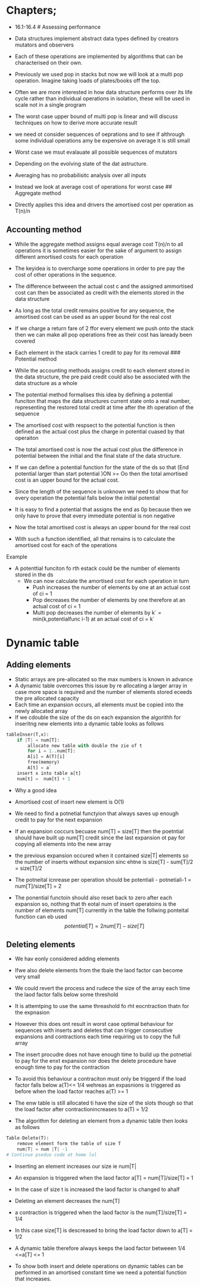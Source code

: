 # Chapters;

- 16.1-16.4 \# Assessing performance

- Data structures implement abstract data types defined by creators
  mutators and observers

- Each of these operations are implemented by algorithms that can be
  characterised on their own.

- Previously we used pop in stacks but now we will look at a multi pop
  operation. Imagine taking loads of plates/books off the top.

- Often we are more interested in how data structure performs over its
  life cycle rather than individual operations in isolation, these will
  be used in scale not in a single program

- The worst case upper bound of multi pop is linear and will discuss
  techniques on how to derive more accurate result

- we need ot consider sequences of oeprations and to see if althrough
  some individual operations amy be expensive on average it is still
  small

- Worst case we msut evalauate all possible sequences of mutators

- Depending on the evolving state of the dat astructure.

- Averaging has no probabilisitc analysis over all inputs

- Instead we look at average cost of operations for worst case \##
  Aggregate method

- Directly applies this idea and drivers the amortised cost per
  operation as T(n)/n

## Accounting method

- While the aggregate method assigns equal average cost T(n)/n to all
  operations it is sometimes easier for the sake of argument to assign
  different amortised costs for each operation

- The keyidea is to overcharge some operations in order to pre pay the
  cost of other operations in the sequence.

- The difference betweeen the actual cost c and the assigned ammortised
  cost can then be associated as credit with the elements stored in the
  data structure

- As long as the total credit remains positive for any sequence, the
  amortised cost can be used as an upper bound for the real cost

- If we charge a return fare of 2 ffor every element we push onto the
  stack then we can make all pop operations free as their cost has
  laready been covered

- Each element in the stack carries 1 credit to pay for its removal \###
  Potential method

- While the accounting methods assigns credit to each element stored in
  the data structure, the pre paid credit could also be associated with
  the data structure as a whole

- The potential method formalises this idea by defining a potential
  funciton that maps the data structures current state onto a real
  number, representing the restored total credit at time after the ith
  operation of the sequence

- The amortised cost with respsect to the potential function is then
  defined as the actual cost plus the charge in potential cuased by that
  operaiton

- The total amortised cost is now the actual cost plus the difference in
  potential between the initial and the final state of the data
  structure.

- If we can define a potential function for the state of the ds so that
  (End potential larger than start potential )ON \>= Oo then the total
  amortised cost is an upper bound for the actual cost.

- Since the length of the sequence is unknown we need to show that for
  every operation the potential falls below the initial potential

- It is easy to find a potential that assigns the end as 0p because then
  we only have to prove that every immediate potential is non negative

- Now the total amortised cost is always an upper bound for the real
  cost

- With such a function identified, all that remains is to calculate the
  amortised cost for each of the operations

Example

- A potenttial funciton fo rth estack could be the number of elements
  stored in the ds
  - We can now calculate the amortised cost for each operation in turn
    - Push increases the number of elements by one at an actual cost of
      ci = 1
    - Pop decreases the number of elements by one therefore at an actual
      cost of ci = 1
    - Multi pop decreases the number of elements by k\` =
      min(k,potentialfunc i-1) at an actual cost of ci = k\`

# Dynamic table

## Adding elements

- Static arrays are pre-allocated so the max numbers is known in advance
- A dynamic table overcomes this issue by re allocating a larger array
  in case more space is required and the number of elements stored
  eceeds the pre allocated capacity
- Each time an expansion occurs, all elements must be copied into the
  newly allocated array
- If we cdouble the size of the ds on each expansion the algorithh for
  inseritng new elements into a dynamic table looks as follows

``` python
tableInser(T,x):
    if |T| = num[T]:
        allocate new table with double the zie of t
        for i = 1..num[T]:
        A[i] = A(T)[i]
        free(memory)
        A[t] = a`
    insert x into table a[t]
    num[t] =  num[t] + 1

```

- Why a good idea

- Amortised cost of insert new element is O(1)

- We need to find a potnetial functyion that always saves up enough
  credit to pay for the next expansion

- If an expansion coccurs becuase num\[T\] = size\[T\] then the
  poetntial should have built up num\[T\] credit since the last
  expansion ot pay for copying all elements into the new array

- the previous expansion occured when it contained size\|T\| elements so
  the number of inserts without expansion sinc ehtne is size\[T\] -
  sum\[T\]/2 = size\[T\]/2

- The potneital icnrease per operation should be potentiali -
  potnetiali-1 = num\[T\]/size\[T\] = 2

- The ponential functoin should also reset back to zero after each
  expansion so, nothing that th eotal num of insert operatoins is the
  number of elements num\[T\] currently in the table the follwing
  ponteital function can eb used
  $$ potential[T] = 2num[T] - size[T]
   $$

## Deleting elements

- We hav eonly considered adding elements

- Ifwe also delete elements from the tbale the laod factor can become
  very small

- We could revert the process and rudece the size of the array each time
  the laod factor falls below some threshold

- It is attemtping to use the same threashold fo rht eocntraction thatn
  for the expnasion

- However this does ont result in worst case optimal behaviour for
  sequences with inserts and deletes that can trigger consecutive
  expansions and contractions each time requiring us to copy the full
  array

- The insert procudre does not have enough time to build up the
  potnetial to pay for the enxt expansion nor does the delete procedure
  have enough time to pay for the contraction

- To avoid this behaviour a contraciton must only be triggerd if the
  load factor falls below a(T)\<= 1/4 wehreas an expasnions is triggered
  as before when the load factor reaches a(T) \>= 1

- The enw table is still allocated ti have the size of the slots though
  so that the load factor after contractionincreases to a(T) = 1/2

- The algorithm for deleting an element from a dynamic table then looks
  as follows

``` python
Table-Delete(T):
    remove element form the table of size T
    num|T| = num |T| -1
# Continue pseduo code at home lol
```

- Inserting an element increases our size ie num\|T\|

- An expansion is triggered when the laod factor a\[T\] =
  num\[T\]/size\[T\] = 1

- In the case of size t is increased the laod factor is changed to ahalf

- Deleting an element decreases the num\[T\]

- a contraction is triggered when the laod factor is the
  num\[T\]/size\[T\] = 1/4

- In this case size\[T\] is descreased to bring the load factor down to
  a\[T\] = 1/2

- A dynamic table therefore always keeps the laod factor betweeen 1/4
  \<=a\[T\] \<= 1

- To show both insert and delete operations on dynamic tables can be
  performed in an amortised constant time we need a potential function
  that increases.
